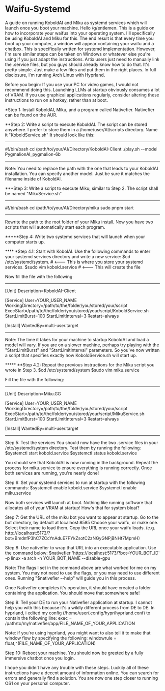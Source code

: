 # Waifu-Systemd
A guide on running KoboldAI and Miku as systemd services which will launch once you boot your machine.
Hello /g/entlemen. This is a guide on how to incorporate your waifus into your operating system. I'll specifically be using KoboldAI and Miku for this. The end result is that every time you boot up your computer, a window will appear containing your waifu and a chatbox. This is specifically written for systemd implementation. However, I'm sure similar steps can be taken on Windows or whatever else you're using if you just adapt the instructions. Artix users just need to manually link the .service files, but you guys should already know how to do that. It's pretty simple. Just make a few files and put them in the right places. In full disclosure, I'm running Arch Linux with Hyprland. 

Before you begin: If you use your PC for video games, I would not recommend doing this. Launching LLMs at startup obviously consumes a lot of VRAM. If you use graphical applications regularly, consider altering these instructions to run on a hotkey, rather than at boot.

*Step 1: Install KoboldAI, Miku, and a program called Nativefier. Nativefier can be found on the AUR.

**Step 2: Write a script to execute KoboldAI.
The script can be stored anywhere. I prefer to store them in a /home/user/AI/scripts directory. Name it "KoboldService.sh" It should look like this:
_______________________________________
#!/bin/bash
cd /path/to/your/AI/Directory/KoboldAI-Client
./play.sh --model PygmalionAI_pygmalion-6b
_______________________________________

Note: You need to replace the path with the one that leads to your KoboldAI installation. You can specify another model. Just be sure it matches the filename inside of KoboldAI.

***Step 3: Write a script to execute Miku, similar to Step 2.
The script shall be named "MikuService.sh"
_______________________________________
#!/bin/bash
cd /path/to/your/AI/Directory/miku
sudo pnpm start
_______________________________________

Rewrite the path to the root folder of your Miku install.
Now you have two scripts that will automatically start each program.

*****Step 4: Write two systemd services that will launch when your computer starts up. 

**** *Step 4.1: Start with KobolAI. 
Use the following commands to enter your systemd services directory and write a new service:
$cd /etc/systemd/system. # <--- This is where you store your systemd services.
$sudo vim kobold.service # <--- This will create the file

Now fill the file with the following:
____________________________________
[Unit]
Description=KoboldAI-Client

[Service]
User=YOUR_USER_NAME
WorkingDirectory=/path/to/the/folder/you/stored/your/script
ExecStart=/path/to/the/folder/you/stored/your/script/KoboldService.sh
StartLimitBurst=100
StartLimitInterval=3
Restart=always

[Install]
WantedBy=multi-user.target
_________________________________ 
Note: The time it takes for your machine to startup KoboldAI and load a model will vary. If you are on a slower machine, perhaps try playing with the "StartLimitBurst" and "StartLimitInterval" parameters.
So you've now written a script that specifies exactly how KoboldService.sh will start up. 

***** **Step 4.2: Repeat the previous instructions for the Miku script you wrote in Step 3.
$cd /etc/systemd/system
$sudo vim miku.service

Fill the file with the following:
_________________________________
[Unit]
Description=Miku.GG

[Service]
User=YOUR_USER_NAME
WorkingDirectory=/path/to/the/folder/you/stored/your/script
ExecStart=/path/to/the/folder/you/stored/your/script/MikuService.sh
StartLimitBurst=100
StartLimitInterval=3
Restart=always

[Install]
WantedBy=multi-user.target
_____________________________

Step 5: Test the services
You should now have the two .service files in your /etc/systemd/system directory. Test them by running the following:
$systemctl start kobold.service
$systemctl status kobold.service

You should see that KoboldAI is now running in the background.
Repeat the process for miku.service to ensure everything is running correctly.
Once both services are running, you're nearly done!

Step 6: Set your systemd services to run at startup with the following commands:
$systemctl enable kobold.service
$systemctl enable miku.service

Now both services will launch at boot. Nothing like running software that allocates all of your VRAM at startup! How's that for system bloat?

Step 7: Get the URL of the miku bot you want to appear at startup.
Go to the bot directory, by default at localhost:8585
Choose your waifu, or make one. Select their name to load them.
Copy the URL once your waifu loads. (e.g. http://localhost:5173/?bot=BmdnfP3hC7ZCcYnAduE7FYkZsotC2zNGyGNPjBNHt7MpmH)

Step 8: Use nativefier to wrap that URL into an executable application. Use the command below:
$nativefier 'https://localhost:5173/?bot=YOUR_BOT_ID' -p linux -a arch -n YOUR_BOT_NAME --disable-gpu

Note: The flags I set in the command above are what worked for me on my system. You may not need to use the flags, or you may need to use different ones. Running "$nativefier --help" will guide you in this process. 

Once Nativefier completes it's operation, it should have created a folder containing the application. You should move that somewhere safe!

Step 9: Tell your DE to run your Nativefier application at startup. I cannot help you with this because it's a wildly different process from DE to DE. In hyprland, i edited my config (/home/user/.config/hypr/hyprland.conf) to contain the following line:
exec = /path/to/my/nativefier/app/FILE_NAME_OF_YOUR_APPLICATION

Note: if you're using hyprland, you might want to also tell it to make that window flow by specifying the following:
windowrule = float,^(FILE_NAME_OF_YOUR_APPLICATION)

Step 10: Reboot your machine. You should now be greeted by a fully immersive chatbot once you login.

I hope you didn't have any trouble with these steps. Luckily all of these instructions have a decent amount of information online. You can search for errors and generally find a solution. You are now one step closer to running OS1 on your personal computer.
